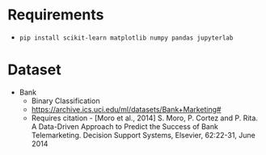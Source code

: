 # Requirements
- ```pip install scikit-learn matplotlib numpy pandas jupyterlab```

# Dataset
- Bank
    - Binary Classification
    - https://archive.ics.uci.edu/ml/datasets/Bank+Marketing#
    - Requires citation - [Moro et al., 2014] S. Moro, P. Cortez and P. Rita. A Data-Driven Approach to Predict the Success of Bank 
    Telemarketing. Decision Support Systems, Elsevier, 62:22-31, June 2014

